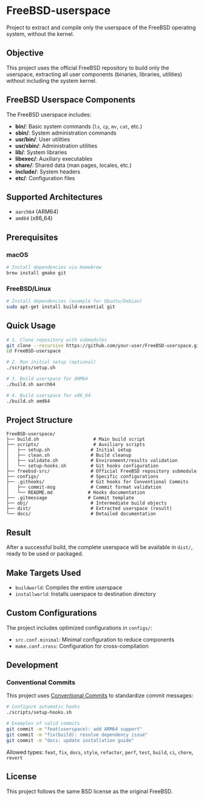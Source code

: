 # FreeBSD-userspace

Project to extract and compile only the userspace of the FreeBSD operating system, without the kernel.

## Objective

This project uses the official FreeBSD repository to build only the userspace, extracting all user components (binaries, libraries, utilities) without including the system kernel.

## FreeBSD Userspace Components

The FreeBSD userspace includes:

- **bin/**: Basic system commands (`ls`, `cp`, `mv`, `cat`, etc.)
- **sbin/**: System administration commands
- **usr/bin/**: User utilities
- **usr/sbin/**: Administration utilities
- **lib/**: System libraries
- **libexec/**: Auxiliary executables
- **share/**: Shared data (man pages, locales, etc.)
- **include/**: System headers
- **etc/**: Configuration files

## Supported Architectures

- `aarch64` (ARM64)
- `amd64` (x86_64)

## Prerequisites

### macOS
```bash
# Install dependencies via Homebrew
brew install gmake git
```

### FreeBSD/Linux
```bash
# Install dependencies (example for Ubuntu/Debian)
sudo apt-get install build-essential git
```

## Quick Usage

```bash
# 1. Clone repository with submodules
git clone --recursive https://github.com/your-user/FreeBSD-userspace.git
cd FreeBSD-userspace

# 2. Run initial setup (optional)
./scripts/setup.sh

# 3. Build userspace for ARM64
./build.sh aarch64

# 4. Build userspace for x86_64
./build.sh amd64
```

## Project Structure

```
FreeBSD-userspace/
├── build.sh                    # Main build script
├── scripts/                    # Auxiliary scripts
│   ├── setup.sh               # Initial setup
│   ├── clean.sh               # Build cleanup
│   ├── validate.sh            # Environment/results validation
│   └── setup-hooks.sh         # Git hooks configuration
├── freebsd-src/               # Official FreeBSD repository submodule
├── configs/                   # Specific configurations
├── .githooks/                 # Git hooks for Conventional Commits
│   ├── commit-msg             # Commit format validation
│   └── README.md             # Hooks documentation
├── .gitmessage               # Commit template
├── obj/                       # Intermediate build objects
├── dist/                      # Extracted userspace (result)
└── docs/                      # Detailed documentation
```

## Result

After a successful build, the complete userspace will be available in `dist/`, ready to be used or packaged.

## Make Targets Used

- `buildworld`: Compiles the entire userspace
- `installworld`: Installs userspace to destination directory

## Custom Configurations

The project includes optimized configurations in `configs/`:
- `src.conf.minimal`: Minimal configuration to reduce components
- `make.conf.cross`: Configuration for cross-compilation

## Development

### Conventional Commits

This project uses [Conventional Commits](https://www.conventionalcommits.org/) to standardize commit messages:

```bash
# Configure automatic hooks
./scripts/setup-hooks.sh

# Examples of valid commits
git commit -m "feat(userspace): add ARM64 support"
git commit -m "fix(build): resolve dependency issue"
git commit -m "docs: update installation guide"
```

Allowed types: `feat`, `fix`, `docs`, `style`, `refactor`, `perf`, `test`, `build`, `ci`, `chore`, `revert`

## License

This project follows the same BSD license as the original FreeBSD.
